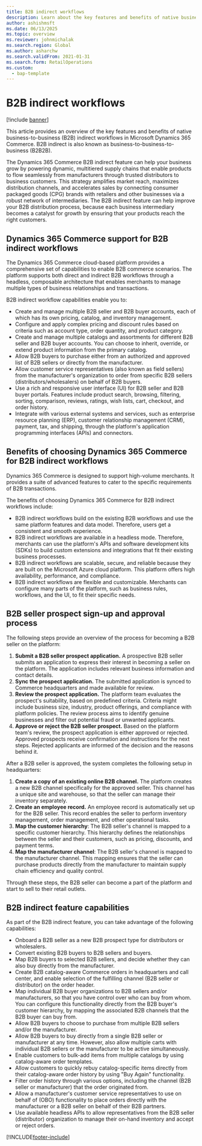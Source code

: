 ```yaml
---
title: B2B indirect workflows
description: Learn about the key features and benefits of native business-to-business (B2B) indirect workflows in Microsoft Dynamics 365 Commerce.
author: ashishmsft
ms.date: 06/13/2025
ms.topic: overview
ms.reviewer: johnmichalak
ms.search.region: Global
ms.author: asharchw
ms.search.validFrom: 2021-01-31
ms.search.form: RetailOperations
ms.custom: 
  - bap-template
---
```


# B2B indirect workflows

[!include [banner](../../includes/banner.md)]

This article provides an overview of the key features and benefits of native business-to-business (B2B) indirect workflows in Microsoft Dynamics 365 Commerce. B2B indirect is also known as business-to-business-to-business (B2B2B). 

The Dynamics 365 Commerce B2B indirect feature can help your business grow by powering dynamic, multitiered supply chains that enable products to flow seamlessly from manufacturers through trusted distributors to business customers. This strategy amplifies market reach, maximizes distribution channels, and accelerates sales by connecting consumer packaged goods (CPG) brands with retailers and other businesses via a robust network of intermediaries. The B2B indirect feature can help improve your B2B distribution process, because each business intermediary becomes a catalyst for growth by ensuring that your products reach the right customers.

## Dynamics 365 Commerce support for B2B indirect workflows

The Dynamics 365 Commerce cloud-based platform provides a comprehensive set of capabilities to enable B2B commerce scenarios. The platform supports both direct and indirect B2B workflows through a headless, composable architecture that enables merchants to manage multiple types of business relationships and transactions.

B2B indirect workflow capabilities enable you to:

- Create and manage multiple B2B seller and B2B buyer accounts, each of which has its own pricing, catalog, and inventory management.
- Configure and apply complex pricing and discount rules based on criteria such as account type, order quantity, and product category.
- Create and manage multiple catalogs and assortments for different B2B seller and B2B buyer accounts. You can choose to inherit, override, or extend product information from the primary catalog.
- Allow B2B buyers to purchase either from an authorized and approved list of B2B sellers or directly from the manufacturer.
- Allow customer service representatives (also known as field sellers) from the manufacturer's organization to order from specific B2B sellers (distributors/wholesalers) on behalf of B2B buyers.
- Use a rich and responsive user interface (UI) for B2B seller and B2B buyer portals. Features include product search, browsing, filtering, sorting, comparison, reviews, ratings, wish lists, cart, checkout, and order history.
- Integrate with various external systems and services, such as enterprise resource planning (ERP), customer relationship management (CRM), payment, tax, and shipping, through the platform's application programming interfaces (APIs) and connectors.

## Benefits of choosing Dynamics 365 Commerce for B2B indirect workflows

Dynamics 365 Commerce is designed to support high-volume merchants. It provides a suite of advanced features to cater to the specific requirements of B2B transactions.

The benefits of choosing Dynamics 365 Commerce for B2B indirect workflows include:

- B2B indirect workflows build on the existing B2B workflows and use the same platform features and data model. Therefore, users get a consistent and smooth experience.
- B2B indirect workflows are available in a headless mode. Therefore, merchants can use the platform's APIs and software development kits (SDKs) to build custom extensions and integrations that fit their existing business processes.
- B2B indirect workflows are scalable, secure, and reliable because they are built on the Microsoft Azure cloud platform. This platform offers high availability, performance, and compliance.
- B2B indirect workflows are flexible and customizable. Merchants can configure many parts of the platform, such as business rules, workflows, and the UI, to fit their specific needs.

## B2B seller prospect sign-up and approval process

The following steps provide an overview of the process for becoming a B2B seller on the platform:

1. **Submit a B2B seller prospect application.** A prospective B2B seller submits an application to express their interest in becoming a seller on the platform. The application includes relevant business information and contact details.
1. **Sync the prospect application.** The submitted application is synced to Commerce headquarters and made available for review. <!--Run or schedule a P-001 sync job from the Distribution Schedule and run **Sync Customer requests**.-->
1. **Review the prospect application.** The platform team evaluates the prospect's suitability, based on predefined criteria. Criteria might include business size, industry, product offerings, and compliance with platform policies. The review process aims to identify genuine businesses and filter out potential fraud or unwanted applicants.
1. **Approve or reject the B2B seller prospect.** Based on the platform team's review, the prospect application is either approved or rejected. Approved prospects receive confirmation and instructions for the next steps. Rejected applicants are informed of the decision and the reasons behind it.

After a B2B seller is approved, the system completes the following setup in headquarters:

1. **Create a copy of an existing online B2B channel.** The platform creates a new B2B channel specifically for the approved seller. This channel has a unique site and warehouse, so that the seller can manage their inventory separately.
1. **Create an employee record.** An employee record is automatically set up for the B2B seller. This record enables the seller to perform inventory management, order management, and other operational tasks.
1. **Map the customer hierarchy**: The B2B seller's channel is mapped to a specific customer hierarchy. This hierarchy defines the relationships between the seller and their customers, such as pricing, discounts, and payment terms.
1. **Map the manufacturer channel**: The B2B seller's channel is mapped to the manufacturer channel. This mapping ensures that the seller can purchase products directly from the manufacturer to maintain supply chain efficiency and quality control.

Through these steps, the B2B seller can become a part of the platform and start to sell to their retail outlets.

## B2B indirect feature capabilities

As part of the B2B indirect feature, you can take advantage of the following capabilities:

- Onboard a B2B seller as a new B2B prospect type for distributors or wholesalers.
- Convert existing B2B buyers to B2B sellers and buyers.
- Map B2B buyers to selected B2B sellers, and decide whether they can also buy directly from the manufacturer.
- Create B2B catalog-aware Commerce orders in headquarters and call center, and enable selection of the fulfilling channel (B2B seller or distributor) on the order header.
- Map individual B2B buyer organizations to B2B sellers and/or manufacturers, so that you have control over who can buy from whom. You can configure this functionality directly from the B2B buyer's customer hierarchy, by mapping the associated B2B channels that the B2B buyer can buy from.
- Allow B2B buyers to choose to purchase from multiple B2B sellers and/or the manufacturer.
- Allow B2B buyers to buy directly from a single B2B seller or manufacturer at any time. However, also allow multiple carts with individual B2B sellers or the manufacturer to be active simultaneously.
- Enable customers to bulk-add items from multiple catalogs by using catalog-aware order templates.
- Allow customers to quickly rebuy catalog-specific items directly from their catalog-aware order history by using "Buy Again" functionality.
- Filter order history through various options, including the channel (B2B seller or manufacturer) that the order originated from.
- Allow a manufacturer's customer service representatives to use on behalf of (OBO) functionality to place orders directly with the manufacturer or a B2B seller on behalf of their B2B partners.
- Use available headless APIs to allow representatives from the B2B seller (distributor) organization to manage their on-hand inventory and accept or reject orders.


[!INCLUDE[footer-include](../../includes/footer-banner.md)]
